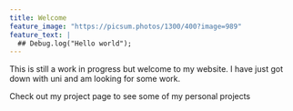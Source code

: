 ```yaml
---
title: Welcome
feature_image: "https://picsum.photos/1300/400?image=989"
feature_text: |
  ## Debug.log("Hello world");
---
```


This is still a work in progress but welcome to my website. I have just got down with uni and am looking for some work.

Check out my project page to see some of my personal projects
